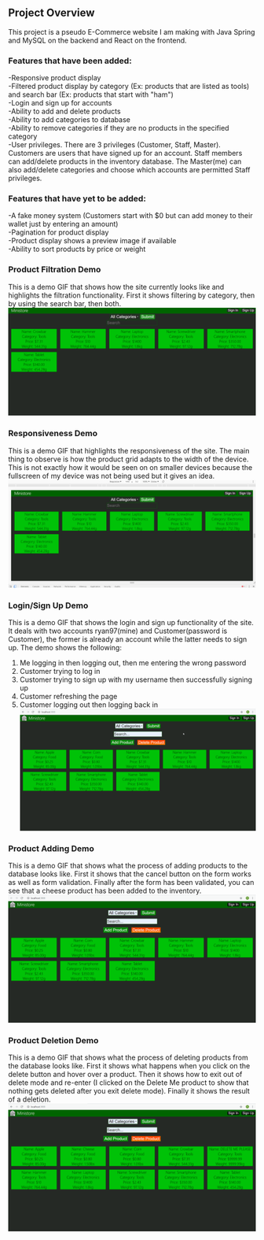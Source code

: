 ## Project Overview
This project is a pseudo E-Commerce website I am making with Java Spring and MySQL on the backend and React on the frontend.

### Features that have been added: <br>
-Responsive product display <br>
-Filtered product display by category (Ex: products that are listed as tools) and search bar (Ex: products that start with "ham") <br>
-Login and sign up for accounts <br>
-Ability to add and delete products<br>
-Ability to add categories to database <br>
-Ability to remove categories if they are no products in the specified category <br>
-User privileges. There are 3 privileges (Customer, Staff, Master). Customers are users that have signed up for an account. Staff members can add/delete products in the inventory database. The Master(me) can also add/delete categories and choose which accounts are permitted Staff privileges. <br>

### Features that have yet to be added: <br>
-A fake money system (Customers start with $0 but can add money to their wallet just by entering an amount) <br>
-Pagination for product display <br>
-Product display shows a preview image if available <br>
-Ability to sort products by price or weight <br>

### Product Filtration Demo <br>
This is a demo GIF that shows how the site currently looks like and highlights the filtration functionality. First it shows filtering by category, then by using the search bar, then both. <br>
![Loading...](Filter.gif)

### Responsiveness Demo <br>
This is a demo GIF that highlights the responsiveness of the site. The main thing to observe is how the product grid adapts to the width of the device. This is not exactly how it would be seen on on smaller devices because the fullscreen of my device was not being used but it gives an idea. <br>
![Loading...](Responsive.gif)

### Login/Sign Up Demo <br>
This is a demo GIF that shows the login and sign up functionality of the site. It deals with two accounts ryan97(mine) and Customer(password is Customer), the former is already an account while the latter needs to sign up. The demo shows the following:
1) Me logging in then logging out, then me entering the wrong password
2) Customer trying to log in 
3) Customer trying to sign up with my username then successfully signing up
6) Customer refreshing the page
7) Customer logging out then logging back in <br>
![Loading...](Account.gif)

### Product Adding Demo <br>
This is a demo GIF that shows what the process of adding products to the database looks like. First it shows that the cancel button on the form works as well as form validation. Finally after the form has been validated, you can see that a cheese product has been added to the inventory. <br>
![Loading...](ProductAdd.gif)

### Product Deletion Demo <br>
This is a demo GIF that shows what the process of deleting products from the database looks like. First it shows what happens when you click on the delete button and hover over a product. Then it shows how to exit out of delete mode and re-enter (I clicked on the Delete Me product to show that nothing gets deleted after you exit delete mode). Finally it shows the result of a deletion.
![Loading...](ProductDel.gif)
